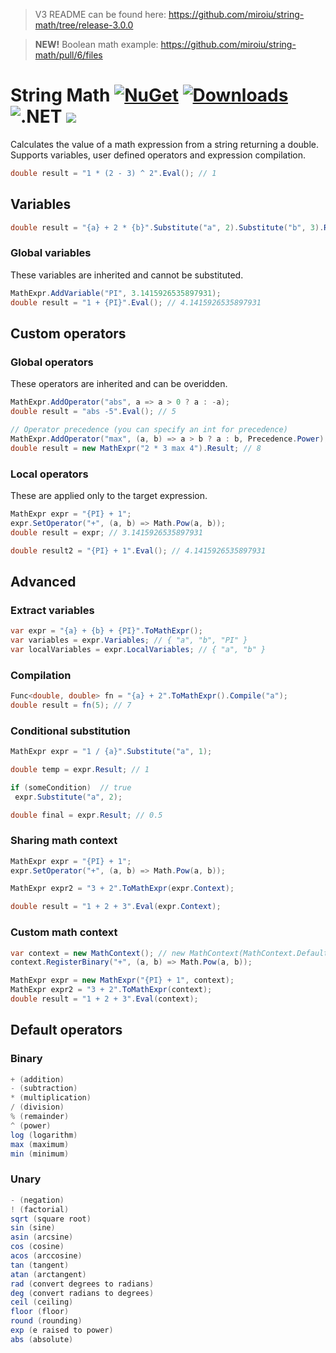 > V3 README can be found here: <https://github.com/miroiu/string-math/tree/release-3.0.0>

> **NEW!** Boolean math example: https://github.com/miroiu/string-math/pull/6/files

# String Math [![NuGet](https://img.shields.io/nuget/v/StringMath?style=flat-square&logo=nuget)](https://www.nuget.org/packages/StringMath/) [![Downloads](https://img.shields.io/nuget/dt/StringMath?label=downloads&style=flat-square&logo=nuget)](https://www.nuget.org/packages/StringMath) ![.NET](https://img.shields.io/static/v1?label=%20&message=Framework%204.6.1%20to%20NET%206&color=5C2D91&style=flat-square&logo=.net) ![](https://img.shields.io/static/v1?label=%20&message=documentation&color=yellow&style=flat-square)

Calculates the value of a math expression from a string returning a double.
Supports variables, user defined operators and expression compilation.

```csharp
double result = "1 * (2 - 3) ^ 2".Eval(); // 1
```

## Variables

```csharp
double result = "{a} + 2 * {b}".Substitute("a", 2).Substitute("b", 3).Result; // 8
```

### Global variables

These variables are inherited and cannot be substituted.

```csharp
MathExpr.AddVariable("PI", 3.1415926535897931);
double result = "1 + {PI}".Eval(); // 4.1415926535897931
```

## Custom operators

### Global operators

These operators are inherited and can be overidden.

```csharp
MathExpr.AddOperator("abs", a => a > 0 ? a : -a);
double result = "abs -5".Eval(); // 5

// Operator precedence (you can specify an int for precedence)
MathExpr.AddOperator("max", (a, b) => a > b ? a : b, Precedence.Power);
double result = new MathExpr("2 * 3 max 4").Result; // 8
```

### Local operators

These are applied only to the target expression.

```csharp
MathExpr expr = "{PI} + 1";
expr.SetOperator("+", (a, b) => Math.Pow(a, b));
double result = expr; // 3.1415926535897931

double result2 = "{PI} + 1".Eval(); // 4.1415926535897931
```

## Advanced

### Extract variables

```csharp
var expr = "{a} + {b} + {PI}".ToMathExpr();
var variables = expr.Variables; // { "a", "b", "PI" }
var localVariables = expr.LocalVariables; // { "a", "b" }
```

### Compilation

```csharp
Func<double, double> fn = "{a} + 2".ToMathExpr().Compile("a");
double result = fn(5); // 7
```

### Conditional substitution

```csharp
MathExpr expr = "1 / {a}".Substitute("a", 1);

double temp = expr.Result; // 1

if (someCondition)  // true
 expr.Substitute("a", 2);

double final = expr.Result; // 0.5
```

### Sharing math context

```csharp
MathExpr expr = "{PI} + 1";
expr.SetOperator("+", (a, b) => Math.Pow(a, b));

MathExpr expr2 = "3 + 2".ToMathExpr(expr.Context);

double result = "1 + 2 + 3".Eval(expr.Context);
```

### Custom math context

```csharp
var context = new MathContext(); // new MathContext(MathContext.Default); // to inherit from global
context.RegisterBinary("+", (a, b) => Math.Pow(a, b));

MathExpr expr = new MathExpr("{PI} + 1", context);
MathExpr expr2 = "3 + 2".ToMathExpr(context);
double result = "1 + 2 + 3".Eval(context);
```

## Default operators

### Binary

```csharp
+ (addition)
- (subtraction)
* (multiplication)
/ (division)
% (remainder)
^ (power)
log (logarithm)
max (maximum)
min (minimum)
```

### Unary

```csharp
- (negation)
! (factorial)
sqrt (square root)
sin (sine)
asin (arcsine)
cos (cosine)
acos (arccosine)
tan (tangent)
atan (arctangent)
rad (convert degrees to radians)
deg (convert radians to degrees)
ceil (ceiling)
floor (floor)
round (rounding)
exp (e raised to power)
abs (absolute)
```
